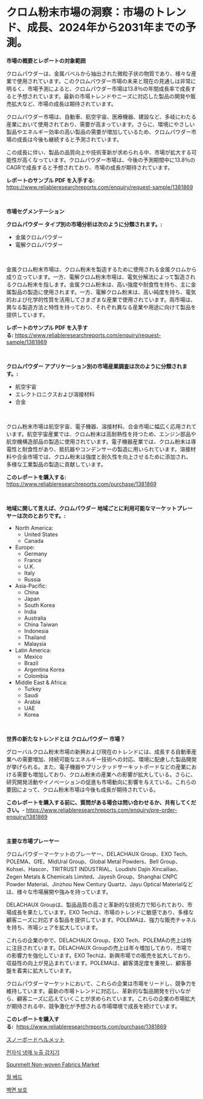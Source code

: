 <p><h1>クロム粉末市場の洞察：市場のトレンド、成長、2024年から2031年までの予測。</h1></p><p><strong>市場の概要とレポートの対象範囲</strong></p>
<p><p>クロムパウダーは、金属バベルから抽出された微粒子状の物質であり、様々な産業で使用されています。このクロムパウダー市場の未来と現在の見通しは非常に明るく、市場予測によると、クロムパウダー市場は13.8％の年間成長率で成長すると予想されています。最新の市場トレンドやニーズに対応した製品の開発や販売拡大など、市場の成長は期待されています。</p><p>クロムパウダー市場は、自動車、航空宇宙、医療機器、建設など、多岐にわたる産業において使用されており、需要が高まっています。さらに、環境にやさしい製品やエネルギー効率の高い製品の需要が増加しているため、クロムパウダー市場の成長は今後も継続すると予測されています。</p><p>この成長に伴い、製品の品質向上や技術革新が求められる中、市場が拡大する可能性が高くなっています。クロムパウダー市場は、今後の予測期間中に13.8％のCAGRで成長すると予想されており、市場の成長が期待されています。</p></p>
<p><strong>レポートのサンプル PDF を入手する:</strong> <a href="https://www.reliableresearchreports.com/enquiry/request-sample/1381869">https://www.reliableresearchreports.com/enquiry/request-sample/1381869</a></p>
<p>&nbsp;</p>
<p><strong>市場セグメンテーション</strong></p>
<p><strong>クロムパウダー タイプ別の市場分析は次のように分類されます。:</strong></p>
<p><ul><li>金属クロムパウダー</li><li>電解クロムパウダー</li></ul></p>
<p>&nbsp;</p>
<p><p>金属クロム粉末市場は、クロム粉末を製造するために使用される金属クロムから成り立っています。一方、電解クロム粉末市場は、電気分解法によって製造されるクロム粉末を指します。金属クロム粉末は、高い強度や耐食性を持ち、主に金属製品の製造に使用されます。一方、電解クロム粉末は、高い純度を持ち、電気的および化学的性質を活用してさまざまな産業で使用されています。両市場は、異なる製造方法と特性を持っており、それぞれ異なる産業や用途に向けて製品を提供しています。</p></p>
<p><strong>レポートのサンプル PDF を入手する:</strong>&nbsp;<a href="https://www.reliableresearchreports.com/enquiry/request-sample/1381869">https://www.reliableresearchreports.com/enquiry/request-sample/1381869</a></p>
<p>&nbsp;</p>
<p><strong> クロムパウダー アプリケーション別の市場産業調査は次のように分類されます。:</strong></p>
<p><ul><li>航空宇宙</li><li>エレクトロニクスおよび溶接材料</li><li>合金</li></ul></p>
<p>&nbsp;</p>
<p><p>クロム粉末市場は航空宇宙、電子機器、溶接材料、合金市場に幅広く応用されています。航空宇宙産業では、クロム粉末は高耐熱性を持つため、エンジン部品や航空機構造部品の製造に使用されています。電子機器産業では、クロム粉末は導電性と耐食性があり、抵抗器やコンデンサーの製造に用いられています。溶接材料や合金市場では、クロム粉末は強度と耐久性を向上させるために添加され、多様な工業製品の製造に貢献しています。</p></p>
<p><strong>このレポートを購入する:</strong>&nbsp; <a href="https://www.reliableresearchreports.com/purchase/1381869">https://www.reliableresearchreports.com/purchase/1381869</a></p>
<p>&nbsp;</p>
<p><strong>地域に関して言えば、クロムパウダー 地域ごとに利用可能なマーケットプレーヤーは次のとおりです。:</strong></p>
<p><ul>
    <li>
        North America:
        <ul>
            <li>United States</li>
            <li>Canada</li>
        </ul>
    </li>
    <li>
        Europe:
        <ul>
            <li>Germany</li>
            <li>France</li>
            <li>U.K.</li>
            <li>Italy</li>
            <li>Russia</li>
        </ul>
    </li>
    <li>
        Asia-Pacific:
        <ul>
            <li>China</li>
            <li>Japan</li>
            <li>South Korea</li>
            <li>India</li>
            <li>Australia</li>
            <li>China Taiwan</li>
            <li>Indonesia</li>
            <li>Thailand</li>
            <li>Malaysia</li>
        </ul>
    </li>
    <li>
        Latin America:
        <ul>
            <li>Mexico</li>
            <li>Brazil</li>
            <li>Argentina Korea</li>
            <li>Colombia</li>
        </ul>
    </li>
    <li>
        Middle East & Africa:
        <ul>
            <li>Turkey</li>
            <li>Saudi</li>
            <li>Arabia</li>
            <li>UAE</li>
            <li>Korea</li>
        </ul>
    </li>
    </ul></p>
<p>&nbsp;</p>
<p><strong>世界の新たなトレンドとは クロムパウダー 市場？</strong></p>
<p><p>グローバルクロム粉末市場の新興および現在のトレンドには、成長する自動車産業への需要増加、持続可能なエネルギー技術への対応、環境に配慮した製品開発が挙げられる。また、電子機器やプリンテッドサーキットボードなどの産業における需要も増加しており、クロム粉末の産業への影響が拡大している。さらに、研究開発活動やイノベーションの促進も市場動向に影響を与えている。これらの要因によって、クロム粉末市場は今後も成長が期待されている。</p></p>
<p><strong>このレポートを購入する前に、質問がある場合は問い合わせるか、共有してください。</strong>- <a href="https://www.reliableresearchreports.com/enquiry/pre-order-enquiry/1381869">https://www.reliableresearchreports.com/enquiry/pre-order-enquiry/1381869</a></p>
<p>&nbsp;</p>
<p><strong>主要な市場プレーヤー</strong></p>
<p><p>クロムパウダーマーケットのプレーヤー、DELACHAUX Group、EXO Tech、POLEMA、GfE、MidUral Group、Global Metal Powders、Bell Group、Kohsei、Hascor、TRITRUST INDUSTRIAL、Loudishi Dajin Xincailiao、Zegen Metals & Chemicals Limited、Jayesh Group、Shanghai CNPC Powder Material、Jinzhou New Century Quartz、Jayu Optical Materialなどは、様々な市場展開や強みを持っています。</p><p>DELACHAUX Groupは、製品品質の高さと革新的な技術力で知られており、市場成長を果たしています。EXO Techは、市場のトレンドに敏感であり、多様な顧客ニーズに対応する製品を提供しています。POLEMAは、強力な販売チャネルを持ち、市場シェアを拡大しています。</p><p>これらの企業の中で、DELACHAUX Group、EXO Tech、POLEMAの売上は特に注目されています。DELACHAUX Groupの売上は年々増加しており、市場での影響力を強化しています。EXO Techは、新興市場での販売を拡大しており、収益性の向上が見込まれています。POLEMAは、顧客満足度を重視し、顧客基盤を着実に拡大しています。</p><p>クロムパウダーマーケットにおいて、これらの企業は市場をリードし、競争力を維持しています。最新の市場トレンドに対応し、革新的な製品開発を行いながら、顧客ニーズに応えていくことが求められています。これらの企業の市場拡大が期待される中、競争激化が予想される市場環境で成長を続けています。</p></p>
<p><strong>このレポートを購入する:</strong>&nbsp;&nbsp;<a href="https://www.reliableresearchreports.com/purchase/1381869">https://www.reliableresearchreports.com/purchase/1381869</a></p>
<p><p><a href="https://github.com/oqoeusbvpadwjs08/Market-Research-Report-List-1/blob/main/6097926452.md">スノーボードヘルメット</a></p><p><a href="https://github.com/vs2869dizt0/Market-Research-Report-List-1/blob/main/571904389.md">전자식 냉매 누출 감지기</a></p><p><a href="https://github.com/RichRobinson5/Market-Research-Report-List-4/blob/main/spunmelt-non-woven-fabrics-market.md">Spunmelt Non-woven Fabrics Market</a></p><p><a href="https://medium.com/@cierrahayes645/%EB%B2%BD-%EC%B9%A8%EB%8C%80-%EC%8B%9C%EC%9E%A5-%EB%B6%84%EC%84%9D-cagr-%EC%8B%9C%EC%9E%A5-%EC%84%B8%EB%B6%84%ED%99%94-%EB%B0%8F-%EA%B8%80%EB%A1%9C%EB%B2%8C-%EC%82%B0%EC%97%85-%EA%B0%9C%EC%9A%94-27e661c55547">월 베드</a></p><p><a href="https://medium.com/@cierrahayes645/%EB%B2%BD-%EB%B3%B4%ED%98%B8-%EC%8B%9C%EC%9E%A5-%EC%A7%80%ED%91%9C-%ED%95%B4%EC%84%9D-%EC%8B%9C%EC%9E%A5-%EC%A0%90%EC%9C%A0%EC%9C%A8-%ED%8A%B8%EB%A0%8C%EB%93%9C-%EB%B0%8F-%EC%84%B1%EC%9E%A5-%ED%8C%A8%ED%84%B4-5ea0aa3648c7">벽면 보호</a></p></p>